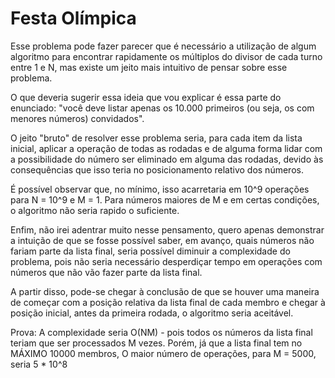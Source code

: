 # Festa Olímpica

Esse problema pode fazer parecer que é necessário a utilização de algum algoritmo para encontrar rapidamente os múltiplos do divisor de cada turno entre 1 e N, mas existe um jeito mais intuitivo de pensar sobre esse problema.

O que deveria sugerir essa ideia que vou explicar é essa parte do enunciado: "você deve listar apenas os 10.000 primeiros (ou seja, os com menores números) convidados".

O jeito "bruto" de resolver esse problema seria, para cada item da lista inicial, aplicar a operação de todas as rodadas e de alguma forma lidar com a possibilidade do número ser eliminado em alguma das rodadas, devido às consequências que isso teria no posicionamento relativo dos números. 

É possível observar que, no mínimo, isso acarretaria em 10^9 operações para N = 10^9 e M = 1. Para números maiores de M e em certas condições, o algoritmo não seria rapido o suficiente.

Enfim, não irei adentrar muito nesse pensamento, quero apenas demonstrar a intuição de que se fosse possível saber, em avanço, quais números não fariam parte da lista final, seria possível diminuir a complexidade do problema, pois não seria necessário desperdiçar tempo em operações com números que não vão fazer parte da lista final.

A partir disso, pode-se chegar à conclusão de que se houver uma maneira de começar com a posição relativa da lista final de cada membro e chegar à posição inicial, antes da primeira rodada, o algoritmo seria aceitável. 

Prova: A complexidade seria O(NM) - pois todos os números da lista final teriam que ser processados M vezes. Porém, já que a lista final tem no MÁXIMO 10000 membros, O maior número de operações, para M = 5000, seria 5 * 10^8
